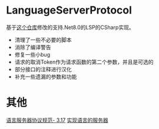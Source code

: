 # LanguageServerProtocol
基于[这个仓库](https://github.com/matarillo/LanguageServerProtocol)修改的支持.Net8.0的LSP的CSharp实现。

* 清理了一些不必要的脚本
* 消除了编译警告
* 修复一些小bug
* 请求的取消Token作为请求函数的第二个参数，并且是可选的
* 部分接口的注释进行汉化
* 补充一些遗漏的参数和功能

# 其他
[语言服务器协议规范- 3.17](https://microsoft.github.io/language-server-protocol/specifications/lsp/3.17/specification)
[实现语言的服务器](https://microsoft.github.io/language-server-protocol/implementors/servers/)